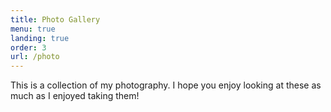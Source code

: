 ```yaml
---
title: Photo Gallery
menu: true
landing: true
order: 3
url: /photo
---
```


This is a collection of my photography. I hope you enjoy looking at these as much as I enjoyed taking them!